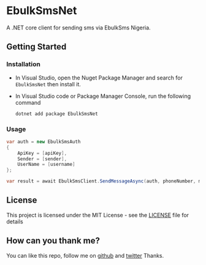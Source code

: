 # EbulkSmsNet

A .NET core client for sending sms via EbulkSms Nigeria.

## Getting Started

### Installation

- In Visual Studio, open the Nuget Package Manager and search for `EbulkSmsNet` then install it.

- In Visual Studio code or Package Manager Console, run the following command

    `dotnet add package EbulkSmsNet`

### Usage

```csharp
var auth = new EbulkSmsAuth
{
    ApiKey = [apiKey],
    Sender = [sender],
    UserName = [username]
};

var result = await EbulkSmsClient.SendMessageAsync(auth, phoneNumber, message);
```

## License

This project is licensed under the MIT License - see the [LICENSE](LICENSE) file for details


## How can you thank me?
You can like this repo, follow me on [github](https://github.com/mojoblanco) and [twitter](https://twitter.com/themojoblanco)
Thanks.

